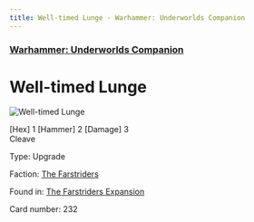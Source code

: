 ```yaml
---
title: Well-timed Lunge - Warhammer: Underworlds Companion
---
```


### [Warhammer: Underworlds Companion](https://guidokessels.github.io/wh-underworlds)

  

# Well-timed Lunge

![Well-timed Lunge](https://warhammerunderworlds.com/wp-content/uploads/sites/6/2018/03/232_ENG.png)

<p class="text-center p-2 mb-2 text-white weapon">[Hex] 1 [Hammer] 2 [Damage] 3 <br>Cleave</p>

Type: Upgrade

Faction: [The Farstriders](https://guidokessels.github.io/wh-underworlds/factions/the-farstriders)

Found in: [The Farstriders Expansion](https://guidokessels.github.io/wh-underworlds/locations/the-farstriders-expansion)

Card number: 232
